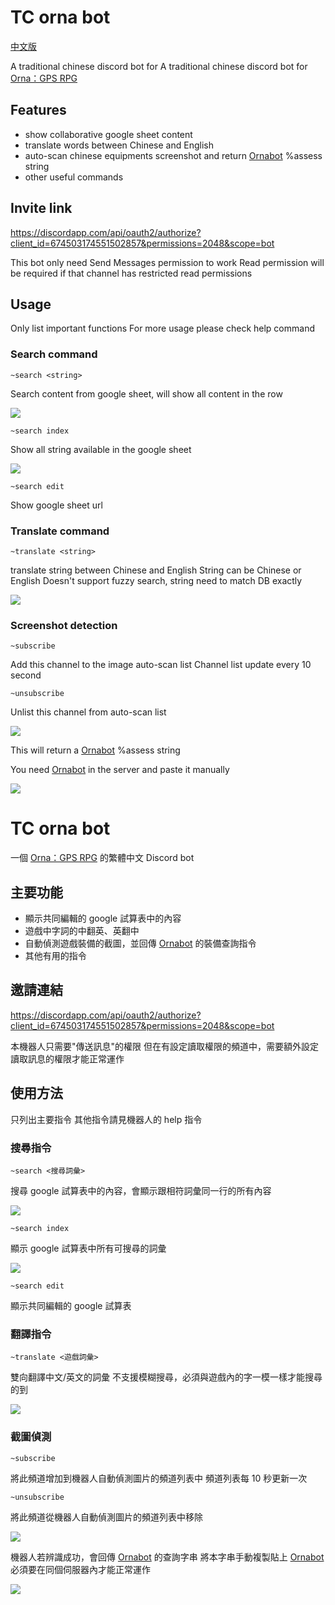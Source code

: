 # TC orna bot

[中文版](#tc-orna-bot-1)

A traditional chinese discord bot for A traditional chinese discord bot for [Orna：GPS RPG](https://playorna.com/)

## Features

-   show collaborative google sheet content
-   translate words between Chinese and English
-   auto-scan chinese equipments screenshot and return [Ornabot](https://orna.guide/gameplay?show=18) %assess string
-   other useful commands

## Invite link

https://discordapp.com/api/oauth2/authorize?client_id=674503174551502857&permissions=2048&scope=bot

This bot only need Send Messages permission to work
Read permission will be required if that channel has restricted read permissions

## Usage

Only list important functions
For more usage please check help command

### Search command

```
~search <string>
```

Search content from google sheet, will show all content in the row

![](https://i.imgur.com/S5nHyVO.jpg)

```
~search index
```

Show all string available in the google sheet

![](https://i.imgur.com/pSic8Vv.jpg)

```
~search edit
```

Show google sheet url

### Translate command

```
~translate <string>
```

translate string between Chinese and English
String can be Chinese or English
Doesn't support fuzzy search, string need to match DB exactly

![](https://i.imgur.com/pQ5ySLp.jpg)

### Screenshot detection

```
~subscribe
```

Add this channel to the image auto-scan list
Channel list update every 10 second

```
~unsubscribe
```

Unlist this channel from auto-scan list

![](https://i.imgur.com/lUY11hV.jpg)

This will return a [Ornabot](https://orna.guide/gameplay?show=18) %assess string

You need [Ornabot](https://orna.guide/gameplay?show=18) in the server and paste it manually

![](https://i.imgur.com/PvvtdB4.jpg)

# TC orna bot

一個 [Orna：GPS RPG](https://playorna.com/) 的繁體中文 Discord bot

## 主要功能

-   顯示共同編輯的 google 試算表中的內容
-   遊戲中字詞的中翻英、英翻中
-   自動偵測遊戲裝備的截圖，並回傳 [Ornabot](https://orna.guide/gameplay?show=18) 的裝備查詢指令
-   其他有用的指令

## 邀請連結

https://discordapp.com/api/oauth2/authorize?client_id=674503174551502857&permissions=2048&scope=bot

本機器人只需要"傳送訊息"的權限
但在有設定讀取權限的頻道中，需要額外設定讀取訊息的權限才能正常運作

## 使用方法

只列出主要指令
其他指令請見機器人的 help 指令

### 搜尋指令

```
~search <搜尋詞彙>
```

搜尋 google 試算表中的內容，會顯示跟相符詞彙同一行的所有內容

![](https://i.imgur.com/S5nHyVO.jpg)

```
~search index
```

顯示 google 試算表中所有可搜尋的詞彙

![](https://i.imgur.com/pSic8Vv.jpg)

```
~search edit
```

顯示共同編輯的 google 試算表

### 翻譯指令

```
~translate <遊戲詞彙>
```

雙向翻譯中文/英文的詞彙
不支援模糊搜尋，必須與遊戲內的字一模一樣才能搜尋的到

![](https://i.imgur.com/pQ5ySLp.jpg)

### 截圖偵測

```
~subscribe
```

將此頻道增加到機器人自動偵測圖片的頻道列表中
頻道列表每 10 秒更新一次

```
~unsubscribe
```

將此頻道從機器人自動偵測圖片的頻道列表中移除

![](https://i.imgur.com/lUY11hV.jpg)

機器人若辨識成功，會回傳 [Ornabot](https://orna.guide/gameplay?show=18) 的查詢字串
將本字串手動複製貼上
[Ornabot](https://orna.guide/gameplay?show=18) 必須要在同個伺服器內才能正常運作

![](https://i.imgur.com/PvvtdB4.jpg)
